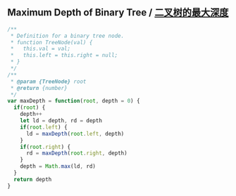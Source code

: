 ## Maximum Depth of Binary Tree / [二叉树的最大深度](https://leetcode-cn.com/problems/maximum-depth-of-binary-tree/)

```js
/**
 * Definition for a binary tree node.
 * function TreeNode(val) {
 *   this.val = val;
 *   this.left = this.right = null;
 * }
 */
/**
 * @param {TreeNode} root
 * @return {number}
 */
var maxDepth = function(root, depth = 0) {
  if(root) {
    depth++
    let ld = depth, rd = depth
    if(root.left) {
      ld = maxDepth(root.left, depth)
    }
    if(root.right) {
      rd = maxDepth(root.right, depth)
    }
    depth = Math.max(ld, rd)
  }
  return depth
}
```
